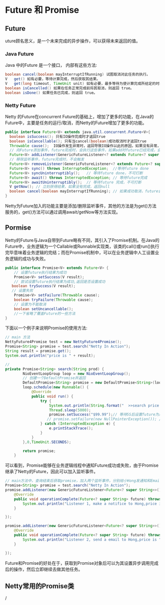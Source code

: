 # Future 和 Promise

## Future
uture顾名思义，是一个未来完成的异步操作，可以获得未来返回的值。

### Java Future
Java 中的Future 是一个接口， 内部有这些方法:
```java
boolean	cancel(boolean mayInterruptIfRunning) 试图取消对此任务的执行。
V	get() 如有必要，等待计算完成，然后获取其结果。
V	get(long timeout, TimeUnit unit) 如有必要，最多等待为使计算完成所给定的时间之后，获取其结果（如果结果可用）。
boolean	isCancelled() 如果在任务正常完成前将其取消，则返回 true。
boolean	isDone() 如果任务已完成，则返回 true。
```

### Netty Future
Netty 的Future在concurrent Future的基础上，增加了更多的功能，在Java的Future中，主要是任务的运行/取消，而Netty的Future增加了更多的功能。

```java
public interface Future<V> extends java.util.concurrent.Future<V>{
  boolean isSuccess(); 只有IO操作完成时才返回true
  boolean isCancellable(); 只有当cancel(boolean)成功取消时才返回true
  Throwable cause();  IO操作发生异常时，返回导致IO操作以此的原因，如果没有异常，返回null
  // 向Future添加事件，future完成时，会执行这些事件，如果add时future已经完成，会立即执行监听事件
  Future<V> addListener(GenericFutureListener<? extends Future<? super V>> listener);
  // 移除监听事件，future完成时，不会触发
  Future<V> removeListener(GenericFutureListener<? extends Future<? super V>> listener);
  Future<V> sync() throws InterruptedException;  //等待future done
  Future<V> syncUninterruptibly();   // 等待future done，不可打断
  Future<V> await() throws InterruptedException; // 等待future完成
  Future<V> awaitUninterruptibly();  // 等待future 完成，不可打断
  V getNow(); // 立刻获得结果，如果没有完成，返回null
  boolean cancel(boolean mayInterruptIfRunning); // 如果成功取消，future会失败，导致CancellationException}
}

```

Netty为Future加入的功能主要是添加/删除监听事件，其他的方法是为get()方法服务的，get()方法可以通过调用await/getNow等方法实现。

## Pormise
Netty的Future与Java自带到Future略有不同，其引入了Promise机制。在Java的Future中，业务逻辑为一个Callable或Runnable实现类，该类的call()或run()执行完毕意味着业务逻辑的完结；而在Promise机制中，可以在业务逻辑中人工设置业务逻辑的成功与失败。

```java
public interface Promise<V> extends Future<V> {
	// 设置future执行结果为成功
    Promise<V> setSuccess(V result);
   	// 尝试设置future执行结果为成功,返回是否设置成功
   boolean trySuccess(V result);
   // 设置失败
    Promise<V> setFailure(Throwable cause);
    boolean tryFailure(Throwable cause);
    // 设置为不能取消
    boolean setUncancellable();
    //一下省略了覆盖Future的一些方法
}
```

下面以一个例子来说明Promise的使用方法:

```java
// main 方法
NettyFuture4Promise test = new NettyFuture4Promise();
Promise<String> promise = test.search("Netty In Action");
String result = promise.get();
System.out.println("price is " + result);

//
private Promise<String> search(String prod) {
		NioEventLoopGroup loop = new NioEventLoopGroup();
        // 创建一个DefaultPromise并返回
		DefaultPromise<String> promise = new DefaultPromise<String>(loop.next());
		loop.schedule(new Runnable() {
			@Override
			public void run() {
				try {
					System.out.println(String.format("	>>search price of %s from internet!",prod));
					Thread.sleep(5000);
					promise.setSuccess("$99.99");// 等待5S后设置future为成功，
                   // promise.setFailure(new NullPointerException()); //当然，也可以设置失败
				} catch (InterruptedException e) {
					e.printStackTrace();
				}
			}
		},0,TimeUnit.SECONDS);

		return promise;
	}
```

可以看到，Promise能够在业务逻辑线程中通知Future成功或失败，由于Promise继承了Netty的Future，因此可以加入监听事件。

```java
// main方法中，查询结束后获取promise，加入两个监听事件，分别给小Hong发通知和Email
Promise<String> promise = test.search("Netty In Action");
promise.addListener(new GenericFutureListener<Future<? super String>>() {
	@Override
	public void operationComplete(Future<? super String> future) throws Exception {
		System.out.println("Listener 1, make a notifice to Hong,price is " + future.get());
	}

});

promise.addListener(new GenericFutureListener<Future<? super String>>() {
	@Override
	public void operationComplete(Future<? super String> future) throws Exception {
		System.out.println("Listener 2, send a email to Hong,price is " + future.get());
	}

});
```
Future和Promise的好处在于，获取到Promise对象后可以为其设置异步调用完成后的操作，然后立即继续去做其他任务。

## Netty常用的Promise类












































/
